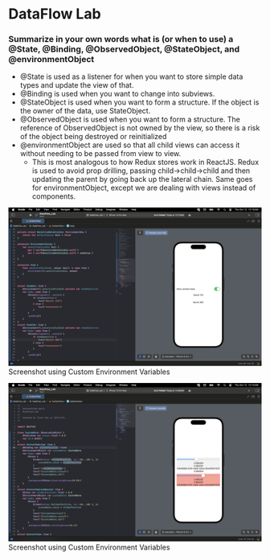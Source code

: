 # DataFlow Lab


### Summarize in your own words what is (or when to use) a @State, @Binding, @ObservedObject, @StateObject, and @environmentObject



- @State is used as a listener for when you want to store simple data types and update the view of that.
- @Binding is used when you want to change into subviews.
- @StateObject is used when you want to form a structure. If the object is the owner of the data, use StateObject.
- @ObservedObject is used when you want to form a structure. The reference of ObservedObject is not owned by the view, so there is a risk of the object being destroyed or reinitialized
- @environmentObject are used so that all child views can access it without needing to be passed from view to view.
    - This is most analogous to how Redux stores work in ReactJS. Redux is used to avoid prop drilling, passing child->child->child and then updating the parent by going back up the lateral chain. Same goes for environmentObject, except we are dealing with views instead of components. 
    
![Screenshot using Custom Environment Variables](custom_environment_variables_screenshot.png "Screenshot using Custom Environment Variables")
Screenshot using Custom Environment Variables

![Screenshot using Environment Object](environment_object_screenshot.png "Screenshot using Custom Environment Variables")
Screenshot using Custom Environment Variables

